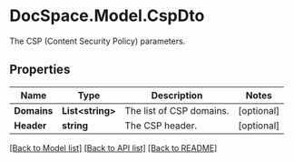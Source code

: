 # DocSpace.Model.CspDto
The CSP (Content Security Policy) parameters.

## Properties

Name | Type | Description | Notes
------------ | ------------- | ------------- | -------------
**Domains** | **List&lt;string&gt;** | The list of CSP domains. | [optional] 
**Header** | **string** | The CSP header. | [optional] 

[[Back to Model list]](../README.md#documentation-for-models) [[Back to API list]](../README.md#documentation-for-api-endpoints) [[Back to README]](../README.md)

